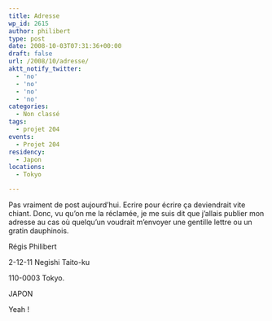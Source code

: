 ```yaml
---
title: Adresse
wp_id: 2615
author: philibert
type: post
date: 2008-10-03T07:31:36+00:00
draft: false
url: /2008/10/adresse/
aktt_notify_twitter:
  - 'no'
  - 'no'
  - 'no'
  - 'no'
categories:
  - Non classé
tags:
  - projet 204
events:
  - Projet 204
residency:
  - Japon
locations:
  - Tokyo

---
```

Pas vraiment de post aujourd&rsquo;hui. Ecrire pour écrire ça deviendrait vite chiant. Donc, vu qu&rsquo;on me la réclamée, je me suis dit que j&rsquo;allais publier mon adresse au cas où quelqu&rsquo;un voudrait m&rsquo;envoyer une gentille lettre ou un gratin dauphinois. 

Régis Philibert
  
2-12-11 Negishi Taito-ku
  
110-0003 Tokyo.

JAPON 

Yeah !